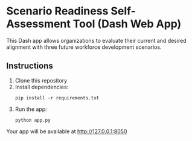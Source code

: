 # Scenario Readiness Self-Assessment Tool (Dash Web App)

This Dash app allows organizations to evaluate their current and desired alignment with three future workforce development scenarios.

## Instructions

1. Clone this repository
2. Install dependencies:
   ```
   pip install -r requirements.txt
   ```
3. Run the app:
   ```
   python app.py
   ```

Your app will be available at http://127.0.0.1:8050
